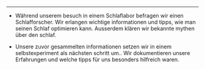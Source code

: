***

- Während unserem besuch in einem Schlaflabor befragen wir einen Schlafforscher. Wir erlangen wichtige informationen und tipps, wie man seinen Schlaf optimieren kann. Ausserdem klären wir bekannte mythen über den schlaf.

- Unsere zuvor gesammelten informationen setzen wir in einem selbstexperiment als nächsten schritt um.. Wir dokumentieren unsere Erfahrungen und welche tipps für uns besonders hilfreich waren.